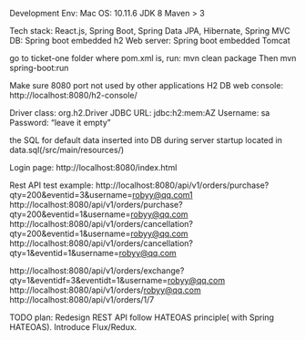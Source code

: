 Development Env:
Mac OS: 10.11.6
JDK 8
Maven > 3


Tech stack: React.js, Spring Boot, Spring Data JPA, Hibernate, Spring MVC
DB: Spring boot embedded h2
Web server: Spring boot embedded Tomcat


go to ticket-one folder where pom.xml is, run:
mvn clean package
Then 
mvn spring-boot:run 

Make sure 8080 port not used by other applications
H2 DB web console:
http://localhost:8080/h2-console/


Driver class:  org.h2.Driver
JDBC URL:  jdbc:h2:mem:AZ
Username: sa
Password: “leave it empty”

the SQL for default data inserted into DB during server startup located in data.sql(/src/main/resources/)


Login page:
http://localhost:8080/index.html


Rest API test example:
  http://localhost:8080/api/v1/orders/purchase?qty=200&eventid=3&username=robyy@qq.com1
  http://localhost:8080/api/v1/orders/purchase?qty=200&eventid=1&username=robyy@qq.com
  http://localhost:8080/api/v1/orders/cancellation?qty=200&eventid=1&username=robyy@qq.com
  http://localhost:8080/api/v1/orders/cancellation?qty=1&eventid=1&username=robyy@qq.com


  http://localhost:8080/api/v1/orders/exchange?qty=1&eventidf=3&eventidt=1&username=robyy@qq.com
  http://localhost:8080/api/v1/orders/robyy@qq.com
  http://localhost:8080/api/v1/orders/1/7
  
TODO plan:
Redesign REST API follow HATEOAS principle( with Spring HATEOAS).
Introduce Flux/Redux.
